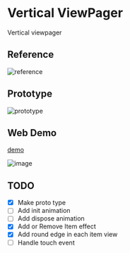 # Vertical ViewPager

Vertical viewpager

## Reference

![reference](https://user-images.githubusercontent.com/35194820/82746753-4e421980-9dce-11ea-9c80-be521c497d4d.gif)

## Prototype

![prototype](https://user-images.githubusercontent.com/35194820/82746841-22736380-9dcf-11ea-8299-cd43bd5fe9cc.gif)

## Web Demo

[demo](https://origogi.github.io/Flutter_Vertical_ViewPager/#/)

![image](https://user-images.githubusercontent.com/35194820/83151317-60f28080-a137-11ea-85bb-aaaa5f7c84d9.png)

## TODO

- [x] Make proto type
- [ ] Add init animation
- [ ] Add dispose animation
- [x] Add or Remove Item effect
- [x] Add round edge in each item view
- [ ] Handle touch event
